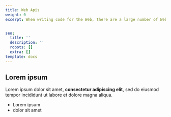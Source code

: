 ```yaml
---
title: Web Apis
weight: 0
excerpt: When writing code for the Web, there are a large number of Web APIs available. Below is a list of all the APIs and interfaces (object types) that you may be able to use while developing your Web app or site.


seo:
  title: ''
  description: ''
  robots: []
  extra: []
template: docs
---
```

## Lorem ipsum

Lorem ipsum dolor sit amet, **consectetur adipiscing elit**, sed do eiusmod tempor incididunt ut labore et dolore magna aliqua.

- Lorem ipsum
- dolor sit amet